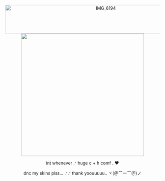 <p align="center">
	<img width="640" height="93" alt="IMG_6194" src="https://github.com/user-attachments/assets/d73f081a-708f-420e-a1b4-6e10bd3e1b9a"

<p align="center">
  <img width="400" height=400 src= "https://github.com/user-attachments/assets/e236ef95-2fc3-42b0-8876-dd9b56e26c63"






</p>



<p align="center">
	int whenever .ᐟ huge c + h comf . ♥

<p align= "center">
dnc my skins plss... .ᐟ.ᐟ thank yoouuuuu.. ヾ(＠⌒ー⌒＠)ノ


</p>





